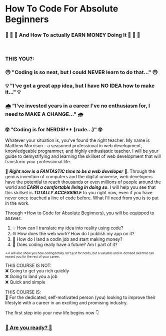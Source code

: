# How To Code For Absolute Beginners
### 💸 💸 💸 And How To actually EARN MONEY Doing It 💸 💸 💸 
&nbsp;

### THIS YOU?:

### 😓 "Coding is so neat, but I could NEVER learn to do that..." 😓

### 💡 "I've got a great app idea, but I have NO IDEA how to make it..." 💡

### 🌧 "I've invested years in a career I've no enthusiasm for, I need to MAKE A CHANGE..." 🌧

### 🤓 "Coding is for NERDS!** (rude...)" 🤓

Whatever your situation is, you've found the right teacher. My name is Matthew Morrison - a seasoned professional in web development, knowledgeable programmer, and highly enthusiastic teacher. I will be your guide to demystifying and learning the skillset of web development that will transform your professional life.

🎉 ***Right now is a FANTASTIC time to be a web developer*** 🎉. Through the genius invention of computers and the digital universe, web developers have the potential to reach thousands or even millions of people around the world and ***EARN a comfortable living in doing so***. I will help you see that this skillset is ***TOTALLY ACCESSIBLE*** to you right now, even if you have never once touched a line of code before. What I'll need from you is to put in the work.

Through *How to Code for Absolute Beginners), you will be equipped to answer:
1. 💡 How can I translate my idea into reality using code?
2. 🌐 How does the web work? How do I publish my app on it?
3. 💼 How do I land a codin job and start making money?
4. 🌅 Does coding really have a future? Am I part of it?

<sub><sup>**I will also show you how coding totally isn't just for nerds, but a valuable and in-demand skill that can reward you for the rest of your career.</sup></sub>

THIS COURSE IS NOT:<br/>
❌ Going to get you rich quickly<br/>
❌ Going to land you a job<br/>
❌ Quick and simple<br/>

THIS COURSE IS:<br/>
🤝 For the dedicated, self-motivated person (you) looking to improve their lifestyle with a career in an exciting and promising industry.

The first step into your new life begins now 👇

### [🛶 Are you ready? 🌊](/01-intro-web-development.md)
